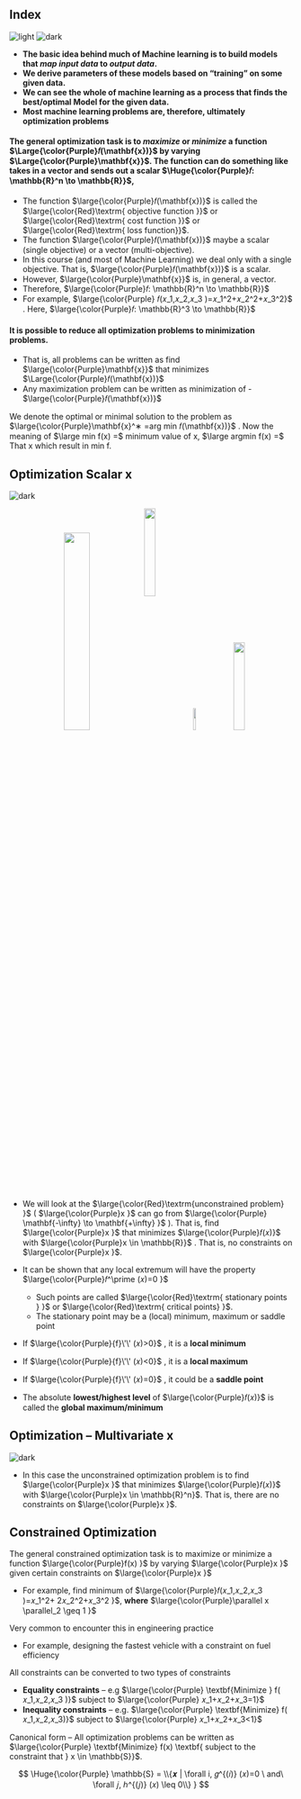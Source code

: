 ## Index
![light](https://user-images.githubusercontent.com/12748752/132402912-1a2a215e-de2f-4536-b28e-e75197136af9.png)
![dark](https://user-images.githubusercontent.com/12748752/132402918-976c6cc7-cc94-4267-9513-b3937504eb63.png)
* **The basic idea behind much of Machine learning is to build models that *map input data* to *output data*.**
* **We derive parameters of these models based on “training” on some given data.**
* **We can see the whole of machine learning as a process that finds the best/optimal Model for the given data.**
* **Most machine learning problems are, therefore, ultimately optimization problems**

#### The general optimization task is to *maximize* or *minimize* a function $\Large{\color{Purple}𝑓(\mathbf{x})}$ by varying $\Large{\color{Purple}\mathbf{x}}$. The function can do something like takes in a vector and sends out a scalar $\Huge{\color{Purple}𝑓: \mathbb{R}^n \to \mathbb{R}}$,
* The function $\large{\color{Purple}𝑓(\mathbf{x})}$ is called the $\large{\color{Red}\textrm{ objective function }}$ or $\large{\color{Red}\textrm{ cost function }}$ or $\large{\color{Red}\textrm{ loss function}}$.
* The function $\large{\color{Purple}𝑓(\mathbf{x})}$ maybe a scalar (single objective) or a vector (multi-objective).
* In this course (and most of Machine Learning) we deal only with a single objective. That is, $\large{\color{Purple}𝑓(\mathbf{x})}$ is a scalar.
* However, $\large{\color{Purple}\mathbf{x}}$ is, in general, a vector.
* Therefore, $\large{\color{Purple}𝑓: \mathbb{R}^n \to \mathbb{R}}$
* For example, $\large{\color{Purple} 𝑓(𝑥_1,𝑥_2,𝑥_3 )=𝑥_1^2+𝑥_2^2+𝑥_3^2}$ . Here, $\large{\color{Purple}𝑓: \mathbb{R}^3 \to \mathbb{R}}$

#### It is possible to reduce all optimization problems to minimization problems.
* That is, all problems can be written as find $\large{\color{Purple}\mathbf{x}}$  that minimizes $\Large{\color{Purple}𝑓(\mathbf{x})}$
* Any maximization problem can be written as minimization of - $\large{\color{Purple}𝑓(\mathbf{x})}$ 

We denote the optimal or minimal solution to the problem as $\large{\color{Purple}\mathbf{x}^∗ =arg⁡ min⁡ 𝑓(\mathbf{x})}$ . Now the meaning of $\large min f(x) =$ minimum value of x, $\large argmin f(x) =$ That x which result in min f. 

## Optimization Scalar x
![dark](https://user-images.githubusercontent.com/12748752/132402918-976c6cc7-cc94-4267-9513-b3937504eb63.png)

<p align="center">
  <img src="https://user-images.githubusercontent.com/12748752/192631688-9b935c80-a105-4bb1-a687-d97b0833b52a.png" width=30%/>
  <img src="https://user-images.githubusercontent.com/12748752/193223853-07959a04-b55c-4e2b-8454-3b2041eb5b8e.png" width=20% align="center"/>
  <img src="https://user-images.githubusercontent.com/12748752/193222538-cfdd8b41-201b-4ca1-8392-3ea0196626c0.png" width=10%/>
  <img src="https://user-images.githubusercontent.com/12748752/193222615-9829db20-47bd-4f64-aa3a-d0b219370584.png" width=20%/>
</p>

* We will look at the $\large{\color{Red}\textrm{unconstrained problem} }$ ( $\large{\color{Purple}x }$ can go from $\large{\color{Purple} \mathbf{-\infty} \to \mathbf{+\infty} }$ ). That is, find $\large{\color{Purple}x }$ that minimizes $\large{\color{Purple}𝑓(𝑥)}$ with $\large{\color{Purple}x \in \mathbb{R}}$ . That is, no constraints on $\large{\color{Purple}x }$.
* It can be shown that any local extremum will have the property $\large{\color{Purple}𝑓^\prime (𝑥)=0 }$
   * Such points are called $\large{\color{Red}\textrm{ stationary points } }$ or $\large{\color{Red}\textrm{ critical points} }$. 
   * The stationary point may be a (local) minimum, maximum or saddle point

* If $\large{\color{Purple}{f}\'\' (𝑥)>0}$ , it is a **local minimum**
* If $\large{\color{Purple}{f}\'\' (𝑥)<0}$ , it is a **local maximum**
* If $\large{\color{Purple}{f}\'\' (𝑥)=0}$ , it could be a **saddle point**
* The absolute **lowest/highest level** of $\large{\color{Purple}𝑓(𝑥)}$ is called the **global maximum/minimum**


## Optimization – Multivariate x
![dark](https://user-images.githubusercontent.com/12748752/132402918-976c6cc7-cc94-4267-9513-b3937504eb63.png)

* In this case the unconstrained optimization problem is to find $\large{\color{Purple}x }$  that minimizes $\large{\color{Purple}𝑓(𝑥)}$ with $\large{\color{Purple}x \in \mathbb{R}^n}$. That is, there are no constraints on $\large{\color{Purple}x }$.


## Constrained Optimization
The general constrained optimization task is to maximize or minimize a function $\large{\color{Purple}f(x) }$ by varying $\large{\color{Purple}x }$ given certain constraints on $\large{\color{Purple}x }$
   * For example, find minimum of $\large{\color{Purple}𝑓(𝑥_1,𝑥_2,𝑥_3 )=𝑥_1^2+ 2𝑥_2^2+𝑥_3^2 }$, **where** $\large{\color{Purple}\parallel x \parallel_2 \geq 1 }$

Very common to encounter this in engineering practice
   * For example, designing the fastest vehicle with a constraint on fuel efficiency

All constraints can be converted to two types of constraints
   * **Equality constraints** – e.g $\large{\color{Purple} \textbf{Minimize } f( 𝑥_1,𝑥_2,𝑥_3 )}$ subject to $\large{\color{Purple} 𝑥_1+𝑥_2+𝑥_3=1}$
   * **Inequality constraints** – e.g. $\large{\color{Purple} \textbf{Minimize} f( 𝑥_1,𝑥_2,𝑥_3)}$ subject to $\large{\color{Purple} 𝑥_1+𝑥_2+𝑥_3<1}$

Canonical form – All optimization problems can be written as
$\large{\color{Purple} \textbf{Minimize} f(x) \textbf{ subject to the constraint that } x \in \mathbb{S}}$. 

$$ \Huge{\color{Purple}
\mathbb{S} = \\{𝒙 | \forall i, 𝑔^{(𝑖)} (𝑥)=0 \ and\ \forall 𝑗, ℎ^{(𝑗)} (𝑥) \leq 0\\}
}
$$


